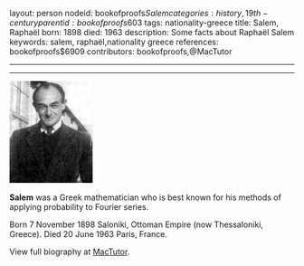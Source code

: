 layout: person
nodeid: bookofproofs$Salem
categories: history,19th-century
parentid: bookofproofs$603
tags: nationality-greece
title: Salem, Raphaël
born: 1898
died: 1963
description: Some facts about Raphaël Salem
keywords: salem, raphaël,nationality greece
references: bookofproofs$6909
contributors: bookofproofs,@MacTutor

---


---

![Salem.jpg](https://github.com/bookofproofs/bookofproofs.github.io/blob/main/_sources/_assets/images/portraits/Salem.jpg?raw=true)

**Salem** was a Greek mathematician who is best known for his methods of applying probability to Fourier series.

Born 7 November 1898 Saloniki, Ottoman Empire (now Thessaloniki, Greece). Died 20 June 1963 Paris, France.


View full biography at [MacTutor](https://mathshistory.st-andrews.ac.uk/Biographies/Salem/).